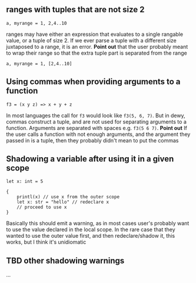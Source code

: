 ## ranges with tuples that are not size 2
```
a, myrange = 1, 2,4..10
```
ranges may have either an expression that evaluates to a single rangable value, or a tuple of size 2. If we ever parse a tuple with a different size juxtaposed to a range, it is an error. **Point out** that the user probably meant to wrap their range so that the extra tuple part is separated from the range
```
a, myrange = 1, [2,4..10]
```



## Using commas when providing arguments to a function
```dewy
f3 = (x y z) => x + y + z 

```
In most languages the call for `f3` would look like `f3(5, 6, 7)`. But in dewy, commas construct a tuple, and are not used for separating arguments to a function. Arguments are separated with spaces e.g. `f3(5 6 7)`. **Point out** If the user calls a function with not enough arguments, and the argument they passed in is a tuple, then they probably didn't mean to put the commas


## Shadowing a variable after using it in a given scope
```dewy
let x: int = 5

{
    printl(x) // use x from the outer scope
    let x: str = "hello" // redeclare x
    // proceed to use x
}
```

Basically this should emit a warning, as in most cases user's probably want to use the value declared in the local scope. In the rare case that they wanted to use the outer value first, and then redeclare/shadow it, this works, but I think it's unidiomatic

## TBD other shadowing warnings
...


